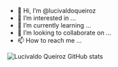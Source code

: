 - 👋 Hi, I’m @lucivaldoqueiroz
- 👀 I’m interested in ...
- 🌱 I’m currently learning ...
- 💞️ I’m looking to collaborate on ...
- 📫 How to reach me ...

![Lucivaldo Queiroz GitHub stats](https://github-readme-stats.vercel.app/api?username=lucivaldoqueiroz&show_icons=true&theme=radical)


<!---
lucivaldoqueiroz/lucivaldoqueiroz is a ✨ special ✨ repository because its `README.md` (this file) appears on your GitHub profile.
You can click the Preview link to take a look at your changes.
--->
